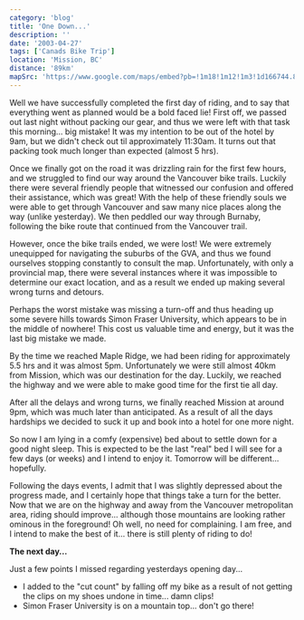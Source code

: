 ```yaml
---
category: 'blog'
title: 'One Down...'
description: ''
date: '2003-04-27'
tags: ['Canads Bike Trip']
location: 'Mission, BC'
distance: '89km'
mapSrc: 'https://www.google.com/maps/embed?pb=!1m18!1m12!1m3!1d166744.83465942062!2d-122.46525649402437!3d49.23113176015192!2m3!1f0!2f0!3f0!3m2!1i1024!2i768!4f13.1!3m3!1m2!1s0x548433f150884859%3A0x4483763e1e96e3!2sMission%2C%20BC!5e0!3m2!1sen!2sca!4v1609168376634!5m2!1sen!2sca'
---
```

Well we have successfully completed the first day of riding, and to say that everything went as planned would be a bold faced lie! First off, we passed out last night without packing our gear, and thus we were left with that task this morning... big mistake! It was my intention to be out of the hotel by 9am, but we didn't check out til approximately 11:30am. It turns out that packing took much longer than expected (almost 5 hrs).

Once we finally got on the road it was drizzling rain for the first few hours, and we struggled to find our way around the Vancouver bike trails. Luckily there were several friendly people that witnessed our confusion and offered their assistance, which was great! With the help of these friendly souls we were able to get through Vancouver and saw many nice places along the way (unlike yesterday). We then peddled our way through Burnaby, following the bike route that continued from the Vancouver trail.

However, once the bike trails ended, we were lost! We were extremely unequipped for navigating the suburbs of the GVA, and thus we found ourselves stopping constantly to consult the map. Unfortunately, with only a provincial map, there were several instances where it was impossible to determine our exact location, and as a result we ended up making several wrong turns and detours.

Perhaps the worst mistake was missing a turn-off and thus heading up some severe hills towards Simon Fraser University, which appears to be in the middle of nowhere! This cost us valuable time and energy, but it was the last big mistake we made.

By the time we reached Maple Ridge, we had been riding for approximately 5.5 hrs and it was almost 5pm. Unfortunately we were still almost 40km from Mission, which was our destination for the day. Luckily, we reached the highway and we were able to make good time for the first tie all day.

After all the delays and wrong turns, we finally reached Mission at around 9pm, which was much later than anticipated. As a result of all the days hardships we decided to suck it up and book into a hotel for one more night.

So now I am lying in a comfy (expensive) bed about to settle down for a good night sleep. This is expected to be the last "real" bed I will see for a few days (or weeks) and I intend to enjoy it. Tomorrow will be different... hopefully.

Following the days events, I admit that I was slightly depressed about the progress made, and I certainly hope that things take a turn for the better. Now that we are on the highway and away from the Vancouver metropolitan area, riding should improve... although those mountains are looking rather ominous in the foreground! Oh well, no need for complaining. I am free, and I intend to make the best of it... there is still plenty of riding to do!

**The next day...**

Just a few points I missed regarding yesterdays opening day...
* I added to the "cut count" by falling off my bike as a result of not getting the clips on my shoes undone in time... damn clips!
* Simon Fraser University is on a mountain top... don't go there!